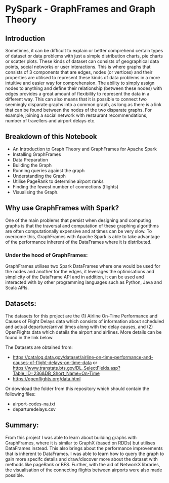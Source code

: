 # PySpark - GraphFrames and Graph Theory

## Introduction

Sometimes, it can be difficult to explain or better comprehend certain types of dataset or data problems with just a simple distribution charts, pie charts or scatter plots. These kinds of dataset can consists of geographical data points, social networks or user interactions. This is where graphs that consists of 3 components that are edges, nodes (or vertices) and their properties are utilised to represent these kinds of data problems in a more intuitive and easier way for comprehension. The ability to simply assign nodes to anything and define their relationship (between these nodes) with edges provides a great amount of flexibility to represent the data in a different way. This can also means that it is possible to connect two seemingly disparate graphs into a common graph, as long as there is a link that can be found between the nodes of the two disparate graphs. For example, joining a social network with restaurant recommendations, number of travellers and airport delays etc.

## Breakdown of this Notebook

- An Introduction to Graph Theory and GraphFrames for Apache Spark
- Installing GraphFrames
- Data Preparation
- Building the Graph
- Running queries against the graph
- Understanding the Graph
- Utilise PageRank to determine airport ranks
- Finding the fewest number of connections (flights)
- Visualising the Graph.

## Why use GraphFrames with Spark?

One of the main problems that persist when designing and computing graphs is that the traversal and computation of these graphing algorithms are often computationally expensive and at times can be very slow. To overcome this, GraphFrames with Apache Spark is able to take advantage of the performance inherent of the DataFrames where it is distributed. 

### Under the hood of GraphFrames:

GraphFrames utilises two Spark DataFrames where one would be used for the nodes and another for the edges, it leverages the optimisations and simplicity of the DataFrame API and in addition, it can be used and interacted with by other programming languages such as Python, Java and Scala APIs.

## Datasets:

The datasets for this project are the (1) Airline On-Time Performance and Causes of Flight Delays data which consists of information about scheduled and actual departure/arrival times along with the delay causes, and (2) OpenFlights data which details the airport and airlines. More details can be found in the link below.

The Datasets are obtained from:
- https://catalog.data.gov/dataset/airline-on-time-performance-and-causes-of-flight-delays-on-time-data or https://www.transtats.bts.gov/DL_SelectFields.asp?Table_ID=236&DB_Short_Name=On-Time
- https://openflights.org/data.html

Or download the folder from this repository which should contain the following files:
- airport-codes-na.txt
- departuredelays.csv

## Summary:

From this project I was able to learn about building graphs with GraphFrames, where it is similar to GraphX (based on RDDs) but utilises DataFrames instead. This also brings about the performance improvements that is inherent to DataFrames. I was able to learn how to query the graph to gain more specifc details and draw/discover more about the dataset with methods like pageRank or BFS. Further, with the aid of NetworkX libraries, the visualisation of the connecting flights between airports were also made possible. 
